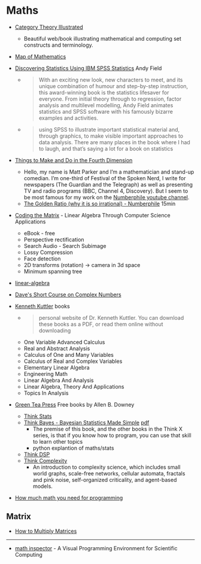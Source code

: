 Maths
=====

* [Category Theory Illustrated](https://github.com/boris-marinov/category-theory-illustrated)
    * Beautiful web/book illustrating mathematical and computing set constructs and terminology.
* [Map of Mathematics](https://mathmap.quantamagazine.org/map/)

* [Discovering Statistics Using IBM SPSS Statistics](https://www.discoveringstatistics.com/books/dsus/) Andy Field
    * > With an exciting new look, new characters to meet, and its unique combination of humour and step-by-step instruction, this award-winning book is the statistics lifesaver for everyone. From initial theory through to regression, factor analysis and multilevel modelling, Andy Field animates statistics and SPSS software with his famously bizarre examples and activities.
    * > using SPSS to illustrate important statistical material and, through graphics, to make visible important approaches to data analysis. There are many places in the book where I had to laugh, and that’s saying a lot for a book on statistics
* [Things to Make and Do in the Fourth Dimension](https://makeanddo4d.com/)
    * Hello, my name is Matt Parker and I’m a mathematician and stand-up comedian. I’m one-third of Festival of the Spoken Nerd, I write for newspapers (The Guardian and the Telegraph) as well as presenting TV and radio programs (BBC, Channel 4, Discovery). But I seem to be most famous for my work on the [Numberphile youtube channel](https://www.youtube.com/user/numberphile).
    * [The Golden Ratio (why it is so irrational) - Numberphile](https://www.youtube.com/watch?v=sj8Sg8qnjOg) 15min
* [Coding the Matrix](https://codingthematrix.com/) - Linear Algebra Through Computer Science Applications
    * eBook - free
    * Perspective rectification
    * Search Audio - Search Subimage
    * Lossy Compression
    * Face detection
    * 2D transforms (rotation) -> camera in 3d space
    * Minimum spanning tree
* [linear-algebra](https://betterexplained.com/articles/linear-algebra-guide/)
* [Dave's Short Course on Complex Numbers](https://www2.clarku.edu/faculty/djoyce/complex/)
* [Kenneth Kuttler](https://klkuttler.com/) books
    * > personal website of Dr. Kenneth Kuttler. You can download these books as a PDF, or read them online without downloading
    * One Variable Advanced Calculus
    * Real and Abstract Analysis
    * Calculus of One and Many Variables
    * Calculus of Real and Complex Variables
    * Elementary Linear Algebra
    * Engineering Math
    * Linear Algebra And Analysis
    * Linear Algebra, Theory And Applications
    * Topics In Analysis
* [Green Tea Press](https://greenteapress.com/) Free books by Allen B. Downey
    * [Think Stats](http://greenteapress.com/thinkstats2/html/index.html)
    * [Think Bayes - Bayesian Statistics Made Simple](http://www.greenteapress.com/thinkbayes/html/index.html) [pdf](http://www.greenteapress.com/thinkbayes/thinkbayes.pdf)
        * The premise of this book, and the other books in the Think X series, is that if you know how to program, you can use that skill to learn other topics
        * python explantion of maths/stats
    * [Think DSP](http://greenteapress.com/thinkdsp/thinkdsp.pdf)
    * [Think Complexity](http://greenteapress.com/complexity2/html/index.html)
        * An introduction to complexity science, which includes small world graphs, scale-free networks, cellular automata, fractals and pink noise, self-organized criticality, and agent-based models.

* [How much math you need for programming ](https://lispmachine.wordpress.com/2014/12/05/how-much-math-you-need-for-programming/)


Matrix
------

* [How to Multiply Matrices](https://www.mathsisfun.com/algebra/matrix-multiplying.html)

---

* [math inspector](https://mathinspector.com/) - A Visual Programming Environment for Scientific Computing